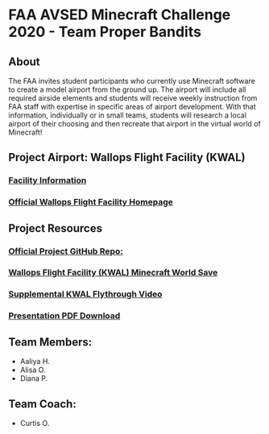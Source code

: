 # FAA AVSED Minecraft Challenge 2020 - Team Proper Bandits

## About

The FAA invites student participants who currently use Minecraft software to create a model airport from the ground up. The airport will include all required airside elements and students will receive weekly instruction from FAA staff with expertise in specific areas of airport development. With that information, individually or in small teams, students will research a local airport of their choosing and then recreate that airport in the virtual world of Minecraft!

## Project Airport: Wallops Flight Facility (KWAL)
### [Facility Information](https://www.airnav.com/airport/KWAL)
### [Official Wallops Flight Facility Homepage](https://www.nasa.gov/centers/wallops/home)

## Project Resources

###  [Official Project GitHub Repo:](https://github.com/Proper-Bandits/FAA-AVSED-Minecraft-Challenge-2020/)

### [Wallops Flight Facility (KWAL) Minecraft World Save](https://github.com/Proper-Bandits/FAA-AVSED-Minecraft-Challenge-2020/tree/master/minecraft/saves/FAAChallenge)

### [Supplemental KWAL Flythrough Video](https://youtu.be/-Ur1nHhxeXk)

### [Presentation PDF Download](https://github.com/Proper-Bandits/FAA-AVSED-Minecraft-Challenge-2020/blob/master/presentation/FAA-AVSED-Minecraft-Airport-Design-Challenge-2020-Team-Proper-Bandits.pdf)

## Team Members:
- Aaliya H.
- Alisa O.
- Diana P.

## Team Coach:
- Curtis O.
